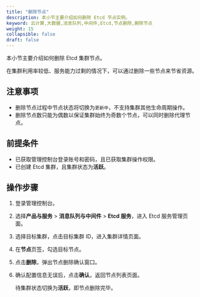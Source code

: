 ```yaml
---
title: "删除节点"
description: 本小节主要介绍如何删除 Etcd 节点实例。 
keyword: 云计算,大数据,消息队列,中间件,Etcd,节点删除,删除节点
weight: 15
collapsible: false
draft: false
---
```


本小节主要介绍如何删除 Etcd 集群节点。

在集群利用率较低、服务能力过剩的情况下，可以通过删除一些节点来节省资源。

## 注意事项

- 删除节点过程中节点状态将切换为`更新中`，不支持集群其他生命周期操作。
- 删除节点数只能为偶数以保证集群始终为奇数个节点，可以同时删除代理节点。

## 前提条件

- 已获取管理控制台登录账号和密码，且已获取集群操作权限。
- 已创建 Etcd 集群，且集群状态为**活跃**。

## 操作步骤

1. 登录管理控制台。
2. 选择**产品与服务** > **消息队列与中间件** > **Etcd 服务**，进入 Etcd 服务管理页面。
3. 选择目标集群，点击目标集群 ID，进入集群详情页面。
4. 在**节点**页签，勾选目标节点。
5. 点击**删除**，弹出节点删除确认窗口。
6. 确认配置信息无误后，点击**确认**，返回节点列表页面。

   待集群状态切换为**活跃**，即节点删除完毕。
